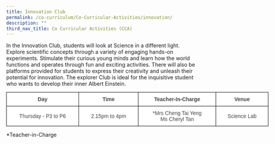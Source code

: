 ```yaml
---
title: Innovation Club
permalink: /co-curriculum/Co-Curricular-Activities/innovation/
description: ""
third_nav_title: Co Curricular Activities (CCA)
---
```


In the Innovation Club, students will look at Science in a different light. Explore scientific concepts through a variety of engaging hands-on experiments. Stimulate their curious young minds and learn how the world functions and operates through fun and exciting activities. There will also be platforms provided for students to express their creativity and unleash their potential for innovation. The explorer Club is ideal for the inquisitive student who wants to develop their inner Albert Einstein.


<style type="text/css">
.tg  {border-collapse:collapse;border-spacing:0;margin:0px auto;}
.tg td{border-color:black;border-style:solid;border-width:1px;font-family:Arial, sans-serif;font-size:14px;
  overflow:hidden;padding:10px 5px;word-break:normal;}
.tg th{border-color:black;border-style:solid;border-width:1px;font-family:Arial, sans-serif;font-size:14px;
  font-weight:normal;overflow:hidden;padding:10px 5px;word-break:normal;}
.tg .tg-d8lx{background-color:#FFF;color:#444;font-weight:bold;text-align:center;vertical-align:middle}
.tg .tg-vfvg{background-color:#FFF;color:#444;text-align:center;vertical-align:middle}
</style>
<table class="tg" style="undefined;table-layout: fixed; width: 700px">
<colgroup>
<col style="width: 193px">
<col style="width: 160px">
<col style="width: 207px">
<col style="width: 140px">
</colgroup>
<tbody>
  <tr>
    <td class="tg-d8lx">Day </td>
    <td class="tg-d8lx">Time </td>
    <td class="tg-d8lx">Teacher-In-Charge</td>
    <td class="tg-d8lx">Venue</td>
  </tr>
  <tr>
    <td class="tg-vfvg"> Thursday - P3 to P6</td>
    <td class="tg-vfvg"> 2.15pm to 4pm</td>
    <td class="tg-vfvg">*Mrs Cheng Tai Yeng<br>Ms Cheryl Tan</td>
    <td class="tg-vfvg">Science Lab </td>
  </tr>
</tbody>
</table>

\*Teacher-in-Charge
